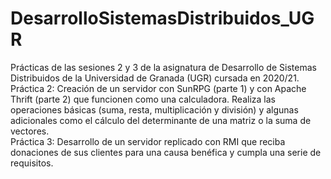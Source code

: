 # DesarrolloSistemasDistribuidos_UGR
Prácticas de las sesiones 2 y 3 de la asignatura de Desarrollo de Sistemas Distribuidos de la Universidad de Granada (UGR) cursada en 2020/21.\
Práctica 2: Creación de un servidor con SunRPG (parte 1) y con Apache Thrift (parte 2) que funcionen como una calculadora. Realiza las operaciones básicas (suma, resta, multiplicación y división) y algunas adicionales como el cálculo del determinante de una matriz o la suma de vectores.\
Práctica 3: Desarrollo de un servidor replicado con RMI que reciba donaciones de sus clientes para una causa benéfica y cumpla una serie de requisitos.
